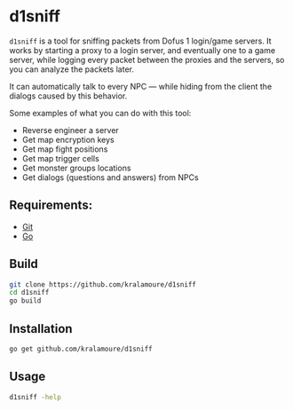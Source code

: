 # d1sniff

`d1sniff` is a tool for sniffing packets from Dofus 1 login/game servers. It works by starting a proxy to a login
server, and eventually one to a game server, while logging every packet between the proxies and the servers, so you can
analyze the packets later.

It can automatically talk to every NPC — while hiding from the client the dialogs caused by this behavior.

Some examples of what you can do with this tool:

- Reverse engineer a server
- Get map encryption keys
- Get map fight positions
- Get map trigger cells
- Get monster groups locations
- Get dialogs (questions and answers) from NPCs

## Requirements:

- [Git](https://git-scm.com/)
- [Go](https://golang.org/)

## Build

```sh
git clone https://github.com/kralamoure/d1sniff
cd d1sniff
go build
```

## Installation

```sh
go get github.com/kralamoure/d1sniff
```

## Usage

```sh
d1sniff -help
```
